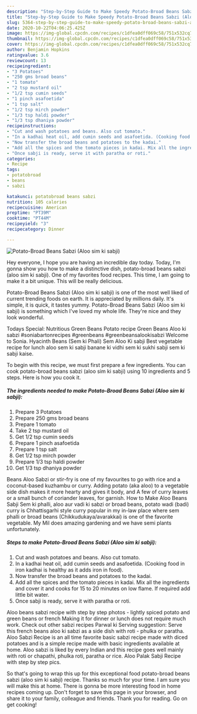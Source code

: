 ```yaml
---
description: "Step-by-Step Guide to Make Speedy Potato-Broad Beans Sabzi (Aloo sim ki sabji)"
title: "Step-by-Step Guide to Make Speedy Potato-Broad Beans Sabzi (Aloo sim ki sabji)"
slug: 5364-step-by-step-guide-to-make-speedy-potato-broad-beans-sabzi-aloo-sim-ki-sabji
date: 2020-10-22T04:06:25.425Z
image: https://img-global.cpcdn.com/recipes/c1dfea0dff069c58/751x532cq70/potato-broad-beans-sabzi-aloo-sim-ki-sabji-recipe-main-photo.jpg
thumbnail: https://img-global.cpcdn.com/recipes/c1dfea0dff069c58/751x532cq70/potato-broad-beans-sabzi-aloo-sim-ki-sabji-recipe-main-photo.jpg
cover: https://img-global.cpcdn.com/recipes/c1dfea0dff069c58/751x532cq70/potato-broad-beans-sabzi-aloo-sim-ki-sabji-recipe-main-photo.jpg
author: Benjamin Hopkins
ratingvalue: 3.6
reviewcount: 13
recipeingredient:
- "3 Potatoes"
- "250 gms broad beans"
- "1 tomato"
- "2 tsp mustard oil"
- "1/2 tsp cumin seeds"
- "1 pinch asafoetida"
- "1 tsp salt"
- "1/2 tsp mirch powder"
- "1/3 tsp haldi powder"
- "1/3 tsp dhaniya powder"
recipeinstructions:
- "Cut and wash potatoes and beans. Also cut tomato."
- "In a kadhai heat oil, add cumin seeds and asafoetida. (Cooking food in iron kadhai is healthy as it adds iron in food)."
- "Now transfer the broad beans and potatoes to the kadai."
- "Add all the spices and the tomato pieces in kadai. Mix all the ingredients and cover it and cooks for 15 to 20 minutes on low flame. If required add little bit water."
- "Once sabji is ready, serve it with paratha or roti."
categories:
- Recipe
tags:
- potatobroad
- beans
- sabzi

katakunci: potatobroad beans sabzi 
nutrition: 105 calories
recipecuisine: American
preptime: "PT39M"
cooktime: "PT44M"
recipeyield: "3"
recipecategory: Dinner

---
```



![Potato-Broad Beans Sabzi (Aloo sim ki sabji)](https://img-global.cpcdn.com/recipes/c1dfea0dff069c58/751x532cq70/potato-broad-beans-sabzi-aloo-sim-ki-sabji-recipe-main-photo.jpg)

Hey everyone, I hope you are having an incredible day today. Today, I'm gonna show you how to make a distinctive dish, potato-broad beans sabzi (aloo sim ki sabji). One of my favorites food recipes. This time, I am going to make it a bit unique. This will be really delicious.

Potato-Broad Beans Sabzi (Aloo sim ki sabji) is one of the most well liked of current trending foods on earth. It is appreciated by millions daily. It's simple, it is quick, it tastes yummy. Potato-Broad Beans Sabzi (Aloo sim ki sabji) is something which I've loved my whole life. They're nice and they look wonderful.

Todays Special: Nutritious Green Beans Potato recipe Green Beans Aloo ki sabzi #soniabartonrecipes #greenbeans #greenbeansalookisabzi Welcome to Sonia. Hyacinth Beans (Sem ki Phali) Sem Aloo Ki sabji Best vegetable recipe for lunch aloo sem ki sabji banane ki vidhi sem ki sukhi sabji sem ki sabji kaise.


To begin with this recipe, we must first prepare a few ingredients. You can cook potato-broad beans sabzi (aloo sim ki sabji) using 10 ingredients and 5 steps. Here is how you cook it.

<!--inarticleads1-->

##### The ingredients needed to make Potato-Broad Beans Sabzi (Aloo sim ki sabji):

1. Prepare 3 Potatoes
1. Prepare 250 gms broad beans
1. Prepare 1 tomato
1. Take 2 tsp mustard oil
1. Get 1/2 tsp cumin seeds
1. Prepare 1 pinch asafoetida
1. Prepare 1 tsp salt
1. Get 1/2 tsp mirch powder
1. Prepare 1/3 tsp haldi powder
1. Get 1/3 tsp dhaniya powder


Beans Aloo Sabzi or stir-fry is one of my favourites to go with rice and a coconut-based kuzhambu or curry. Adding potato (aka aloo) to a vegetable side dish makes it more hearty and gives it body, and A few of curry leaves or a small bunch of coriander leaves, for garnish. How to Make Aloo Beans Sabji Sem ki phalli, aloo aur vadi ki sabzi or broad beans, potato wadi (badi) curry is Chhattisgarhi style curry popular in my in-law place where sem phalli or broad beans (Chikkudukaya/avarakkai) is one of the favorite vegetable. My Mil does amazing gardening and we have semi plants unfortunately. 

<!--inarticleads2-->

##### Steps to make Potato-Broad Beans Sabzi (Aloo sim ki sabji):

1. Cut and wash potatoes and beans. Also cut tomato.
1. In a kadhai heat oil, add cumin seeds and asafoetida. (Cooking food in iron kadhai is healthy as it adds iron in food).
1. Now transfer the broad beans and potatoes to the kadai.
1. Add all the spices and the tomato pieces in kadai. Mix all the ingredients and cover it and cooks for 15 to 20 minutes on low flame. If required add little bit water.
1. Once sabji is ready, serve it with paratha or roti.


Aloo beans sabzi recipe with step by step photos - lightly spiced potato and green beans or french Making it for dinner or lunch does not require much work. Check out other sabzi recipes Parwal ki Serving suggestion: Serve this french beans aloo ki sabzi as a side dish with roti - phulka or paratha. Aloo Sabzi Recipe is an all time favorite basic sabzi recipe made with diced potatoes and is a simple recipe made with basic ingredients available at home. Aloo sabzi is liked by every Indian and this recipe goes well mainly with roti or chapathi, phulka roti, paratha or rice. Aloo Palak Sabji Recipe with step by step pics. 

So that's going to wrap this up for this exceptional food potato-broad beans sabzi (aloo sim ki sabji) recipe. Thanks so much for your time. I am sure you will make this at home. There is gonna be more interesting food in home recipes coming up. Don't forget to save this page in your browser, and share it to your family, colleague and friends. Thank you for reading. Go on get cooking!
